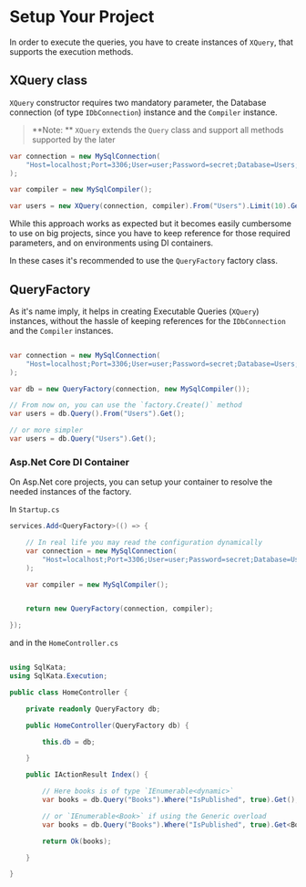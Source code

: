 # Setup Your Project

In order to execute the queries, you have to create instances of `XQuery`, that supports the execution methods.

## XQuery class

`XQuery` constructor requires two mandatory parameter, the Database connection (of type `IDbConnection`) instance and the `Compiler` instance.

> **Note: ** `XQuery` extends the `Query` class and support all methods supported by the later

```cs
var connection = new MySqlConnection(
    "Host=localhost;Port=3306;User=user;Password=secret;Database=Users;SslMode=None"
);

var compiler = new MySqlCompiler();

var users = new XQuery(connection, compiler).From("Users").Limit(10).Get();
```

While this approach works as expected but it becomes easily cumbersome to use on big projects, since you have to keep reference for those required parameters, and on environments using DI containers.

In these cases it's recommended to use the `QueryFactory` factory class.


## QueryFactory

As it's name imply, it helps in creating Executable Queries (`XQuery`) instances, without the hassle of keeping references for the `IDbConnection` and the `Compiler` instances.


```cs

var connection = new MySqlConnection(
    "Host=localhost;Port=3306;User=user;Password=secret;Database=Users;SslMode=None"
);

var db = new QueryFactory(connection, new MySqlCompiler());

// From now on, you can use the `factory.Create()` method
var users = db.Query().From("Users").Get();

// or more simpler
var users = db.Query("Users").Get();
```

### Asp.Net Core DI Container

On Asp.Net core projects, you can setup your container to resolve the needed instances of the factory.


In `Startup.cs`

```cs
services.Add<QueryFactory>(() => {

    // In real life you may read the configuration dynamically
    var connection = new MySqlConnection(
        "Host=localhost;Port=3306;User=user;Password=secret;Database=Users;SslMode=None"
    );

    var compiler = new MySqlCompiler();


    return new QueryFactory(connection, compiler);

});
```

and in the `HomeController.cs`

```cs

using SqlKata;
using SqlKata.Execution;

public class HomeController {

    private readonly QueryFactory db;

    public HomeController(QueryFactory db) {

        this.db = db;

    }

    public IActionResult Index() {

        // Here books is of type `IEnumerable<dynamic>`
        var books = db.Query("Books").Where("IsPublished", true).Get();

        // or `IEnumerable<Book>` if using the Generic overload
        var books = db.Query("Books").Where("IsPublished", true).Get<Book>();

        return Ok(books);

    }

}
```